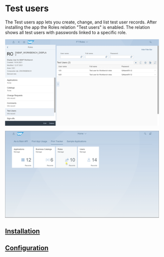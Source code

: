 # Test users

The Test users app lets you create, change, and list test user records. After installing the app the Roles relation "Test users" is enabled. The relation shows all test users with passwords linked to a specific role.

[![](res/tu1.png)](res/tu1.png)

[![](res/tu2.gif)](res/tu2.gif)


## [Installation](inst.md)

## [Configuration](conf.md)



